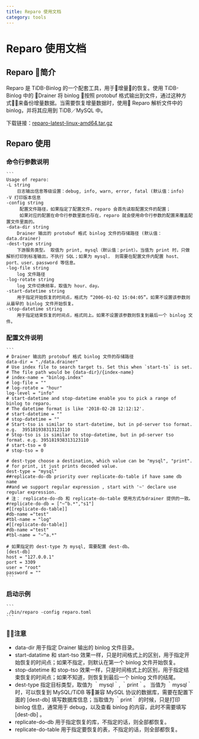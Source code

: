 ```yaml
---
title: Reparo 使用文档
category: tools
---
```


# Reparo 使用文档

## Reparo 简介

Reparo 是 TiDB-Binlog 的一个配套工具，用于增量的恢复。使用 TiDB-Binlog 中的 Drainer 将 binlog 按照 protobuf 格式输出到文件，通过这种方式来备份增量数据。当需要恢复增量数据时，使用 Reparo 解析文件中的 binlog，并将其应用到 TiDB／MySQL 中。

下载链接：[reparo-latest-linux-amd64.tar.gz](https://download.pingcap.org/reparo-latest-linux-amd64.tar.gz)

## Reparo 使用

### 命令行参数说明

    ```
    Usage of reparo:
    -L string
        日志输出信息等级设置：debug, info, warn, error, fatal (默认值：info)
    -V 打印版本信息
    -config string
         配置文件路径，如果指定了配置文件，reparo 会首先读取配置文件的配置；
         如果对应的配置在命令行参数里面也存在，reparo 就会使用命令行参数的配置来覆盖配置文件里面的。
    -data-dir string
        Drainer 输出的 protobuf 格式 binlog 文件的存储路径 (默认值： data.drainer)
    -dest-type string
        下游服务类型。 取值为 print, mysql（默认值：print）。当值为 print 时，只做解析打印到标准输出，不执行 SQL；如果为 mysql， 则需要在配置文件内配置 host、port、user、password 等信息。
    -log-file string
        log 文件路径
    -log-rotate string
        log 文件切换频率，取值为 hour、day。
    -start-datetime string
        用于指定开始恢复的时间点，格式为 “2006-01-02 15:04:05”。如果不设置该参数则从最早的 binlog 文件开始恢复。
    -stop-datetime string
        用于指定结束恢复的时间点，格式同上。如果不设置该参数则恢复到最后一个 binlog 文件。

### 配置文件说明

    ```
    # Drainer 输出的 protobuf 格式 binlog 文件的存储路径
    data-dir = "./data.drainer"
    # Use index file to search target ts. Set this when `start-ts` is set.
    # The file path would be {data-dir}/{index-name}
    # index-name = "binlog.index"
    # log-file = ""
    # log-rotate = "hour"
    log-level = "info"
    # start-datetime and stop-datetime enable you to pick a range of binlog to reparo.
    # The datetime format is like '2018-02-28 12:12:12'.
    # start-datetime = ""
    # stop-datetime = ""
    # Start-tso is similar to start-datetime, but in pd-server tso format. e.g.  395181938313123110
    # Stop-tso is is similar to stop-datetime, but in pd-server tso format. e.g. 395181938313123110
    # start-tso = 0
    # stop-tso = 0

    # dest-type choose a destination, which value can be "mysql", "print".
    # for print, it just prints decoded value.
    dest-type = "mysql"
    ##replicate-do-db priority over replicate-do-table if have same db name
    ##and we support regular expression , start with '~' declare use regular expression.
    # 注： replicate-do-db 和 replicate-do-table 使用方式与drainer 提供的一致。
    #replicate-do-db = ["~^b.*","s1"]
    #[[replicate-do-table]]
    #db-name ="test"
    #tbl-name = "log"
    #[[replicate-do-table]]
    #db-name ="test"
    #tbl-name = "~^a.*"

    # 如果指定的 dest-type 为 mysql, 需要配置 dest-db。
    [dest-db]
    host = "127.0.0.1"
    port = 3309
    user = "root"
    password = ""
    ```

### 启动示例

    ```
    ./bin/reparo -config reparo.toml
    ```

### 注意

* data-dir 用于指定 Drainer 输出的 binlog 文件目录。
* start-datatime 和 start-tso 效果一样，只是时间格式上的区别，用于指定开始恢复的时间点；如果不指定，则默认在第一个 binlog 文件开始恢复。
* stop-datetime 和 stop-tso 效果一样，只是时间格式上的区别，用于指定结束恢复的时间点；如果不知道，则恢复到最后一个 binlog 文件的结尾。
* dest-type 指定目标类型，取值为 ｀mysql｀, ｀print｀。 当值为 ｀mysql｀ 时，可以恢复到 MySQL/TiDB 等兼容 MySQL 协议的数据库，需要在配置下面的 [dest-db] 填写数据库信息；当取值为 ｀print｀ 的时候，只是打印 binlog 信息，通常用于 debug，以及查看 binlog 的内容，此时不需要填写 [dest-db] 。
* replicate-do-db 用于指定恢复的库，不指定的话，则全部都恢复。
* replicate-do-table 用于指定要恢复的表，不指定的话，则全部都恢复。